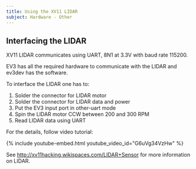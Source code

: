 ```yaml
---
title: Using the XV11 LIDAR
subject: Hardware - Other
---
```


## Interfacing the LIDAR

XV11 LIDAR communicates using UART, 8N1 at 3.3V with baud rate 115200.

EV3 has all the required hardware to communicate with the LIDAR and ev3dev has the software.

To interface the LIDAR one has to:

1. Solder the connector for LIDAR motor
2. Solder the connector for LIDAR data and power
3. Put the EV3 input port in other-uart mode
4. Spin the LIDAR motor CCW between 200 and 300 RPM
5. Read LIDAR data using UART 

For the details, follow video tutorial:

{% include youtube-embed.html youtube_video_id="G6uVg34VzHw" %}

See <http://xv11hacking.wikispaces.com/LIDAR+Sensor> for more information on LIDAR.



